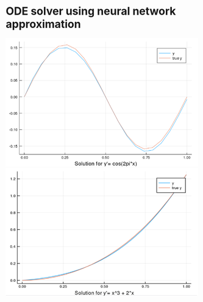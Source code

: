 # ODE solver using neural network approximation
![alt text](https://github.com/KirillZubov/ODENetSolver/blob/master/cos(2pix).png)
![alt text](https://github.com/KirillZubov/ODENetSolver/blob/master/x%5E3%2B2x.png)
